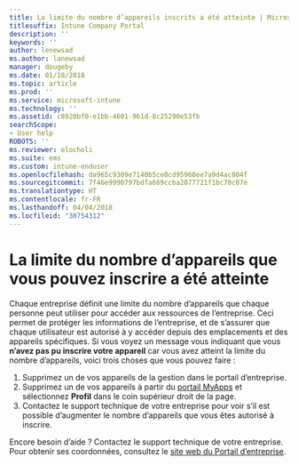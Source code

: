 ```yaml
---
title: La limite du nombre d’appareils inscrits a été atteinte | Microsoft Docs
titlesuffix: Intune Company Portal
description: ''
keywords: ''
author: lenewsad
ms.author: lanewsad
manager: dougeby
ms.date: 01/18/2018
ms.topic: article
ms.prod: ''
ms.service: microsoft-intune
ms.technology: ''
ms.assetid: c8920bf0-e1bb-4601-961d-8c25290e53fb
searchScope:
- User help
ROBOTS: ''
ms.reviewer: elocholi
ms.suite: ems
ms.custom: intune-enduser
ms.openlocfilehash: da965c9309e7140b5ce0cd95960ee7a9d4ac804f
ms.sourcegitcommit: 7f46e9990797bdfa669ccba2077721f1bc70c07e
ms.translationtype: HT
ms.contentlocale: fr-FR
ms.lasthandoff: 04/04/2018
ms.locfileid: "30754312"
---
```

# <a name="the-limit-of-devices-you-can-register-has-been-reached"></a>La limite du nombre d’appareils que vous pouvez inscrire a été atteinte

Chaque entreprise définit une limite du nombre d’appareils que chaque personne peut utiliser pour accéder aux ressources de l’entreprise. Ceci permet de protéger les informations de l’entreprise, et de s’assurer que chaque utilisateur est autorisé à y accéder depuis des emplacements et des appareils spécifiques. Si vous voyez un message vous indiquant que vous **n’avez pas pu inscrire votre appareil** car vous avez atteint la limite du nombre d’appareils, voici trois choses que vous pouvez faire :

1. Supprimez un de vos appareils de la gestion dans le portail d’entreprise. 
2. Supprimez un de vos appareils à partir du [portail MyApps](https://myapps.microsoft.com) et sélectionnez **Profil** dans le coin supérieur droit de la page. 
3. Contactez le support technique de votre entreprise pour voir s’il est possible d’augmenter le nombre d’appareils que vous êtes autorisé à inscrire.

Encore besoin d’aide ? Contactez le support technique de votre entreprise. Pour obtenir ses coordonnées, consultez le [site web du Portail d’entreprise](https://portal.manage.microsoft.com#HelpDeskDialog).
